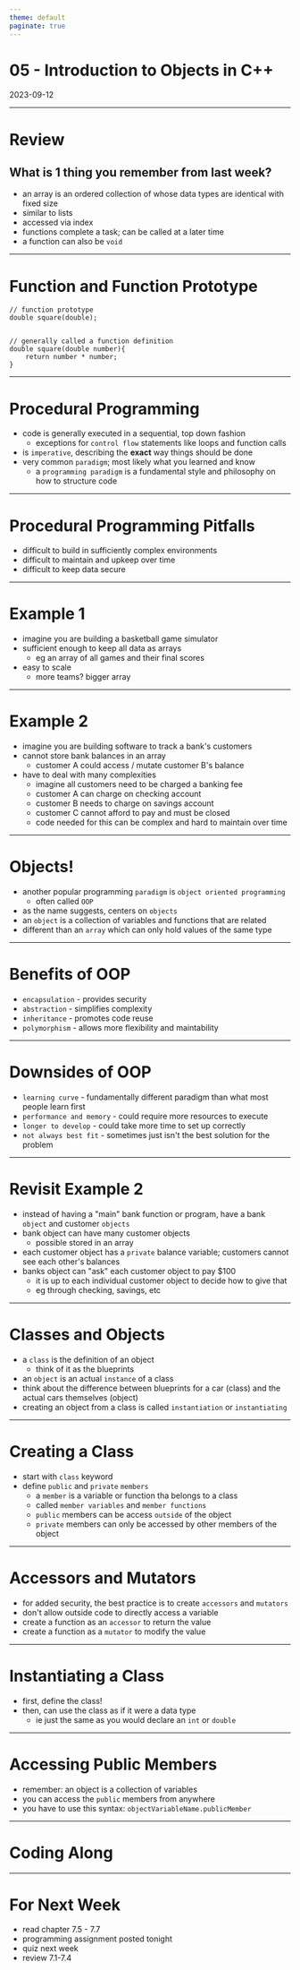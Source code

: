 ```yaml
---
theme: default
paginate: true
---
```


# 05 - Introduction to Objects in C++
2023-09-12

---

# Review
## What is 1 thing you remember from last week?

- an array is an ordered collection of whose data types are identical with fixed size
- similar to lists
- accessed via index
- functions complete a task; can be called at a later time
- a function can also be `void`

---

# Function and Function Prototype

```
// function prototype
double square(double);


// generally called a function definition
double square(double number){
	return number * number;
}
```

---

# Procedural Programming

- code is generally executed in a sequential, top down fashion
  - exceptions for `control flow` statements like loops and function calls
- is `imperative`, describing the **exact** way things should be done
- very common `paradigm`; most likely what you learned and know
  - a `programming paradigm` is a fundamental style and philosophy on how to structure code

---

# Procedural Programming Pitfalls

- difficult to build in sufficiently complex environments
- difficult to maintain and upkeep over time
- difficult to keep data secure

---

# Example 1

- imagine you are building a basketball game simulator
- sufficient enough to keep all data as arrays
  - eg an array of all games and their final scores
- easy to scale
  - more teams? bigger array

---

# Example 2

- imagine you are building software to track a bank's customers
- cannot store bank balances in an array
  - customer A could access / mutate customer B's balance
- have to deal with many complexities
  - imagine all customers need to be charged a banking fee
  - customer A can charge on checking account
  - customer B needs to charge on savings account
  - customer C cannot afford to pay and must be closed
  - code needed for this can be complex and hard to maintain over time

---

# Objects!

- another popular programming `paradigm` is `object oriented programming`
  - often called `OOP`
- as the name suggests, centers on `objects`
- an `object` is a collection of variables and functions that are related
- different than an `array` which can only hold values of the same type

---

# Benefits of OOP

- `encapsulation` - provides security
- `abstraction` - simplifies complexity
- `inheritance` - promotes code reuse
- `polymorphism` - allows more flexibility and maintability

---

# Downsides of OOP

- `learning curve` - fundamentally different paradigm than what most people learn first
- `performance and memory` - could require more resources to execute
- `longer to develop` - could take more time to set up correctly
- `not always best fit` - sometimes just isn't the best solution for the problem

---

# Revisit Example 2

- instead of having a "main" bank function or program, have a bank `object` and customer `objects`
- bank object can have many customer objects
  - possible stored in an array
- each customer object has a `private` balance variable; customers cannot see each other's balances
- banks object can "ask" each customer object to pay $100
  - it is up to each individual customer object to decide how to give that
  - eg through checking, savings, etc

---

# Classes and Objects

- a `class` is the definition of an object
  - think of it as the blueprints
- an `object` is an actual `instance` of a class
- think about the difference between blueprints for a car (class) and the actual cars themselves (object)
- creating an object from a class is called `instantiation` or `instantiating`

---

# Creating a Class

- start with `class` keyword
- define `public` and `private` `members`
  - a `member` is a variable or function tha belongs to a class
  - called `member variables` and `member functions`
  - `public` members can be access `outside` of the object
  - `private` members can only be accessed by other members of the object

---

# Accessors and Mutators

- for added security, the best practice is to create `accessors` and `mutators`
- don't allow outside code to directly access a variable
- create a function as an `accessor` to return the value
- create a function as a `mutator` to modify the value

---
  
# Instantiating a Class

- first, define the class!
- then, can use the class as if it were a data type
  - ie just the same as you would declare an `int` or `double`

---

# Accessing Public Members

- remember: an object is a collection of variables 
- you can access the `public` members from anywhere
- you have to use this syntax: `objectVariableName.publicMember`

---

# Coding Along

---

# For Next Week

- read chapter 7.5 - 7.7
- programming assignment posted tonight
- quiz next week
- review 7.1-7.4
